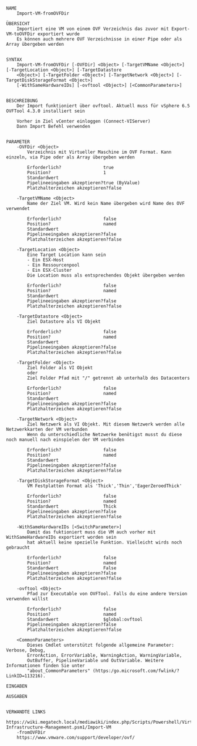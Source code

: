 ﻿```

NAME
    Import-VM-fromOVFDir
    
ÜBERSICHT
    Importiert eine VM von einem OVF Verzeichnis das zuvor mit Export-VM-toOVFDir exportiert wurde
    Es können auch mehrere OVF Verzeichnisse in einer Pipe oder als Array übergeben werden
    
    
SYNTAX
    Import-VM-fromOVFDir [-OVFDir] <Object> [-TargetVMName <Object>] [-TargetLocation <Object>] [-TargetDatastore 
    <Object>] [-TargetFolder <Object>] [-TargetNetwork <Object>] [-TargetDiskStorageFormat <Object>] 
    [-WithSameHardwareIDs] [-ovftool <Object>] [<CommonParameters>]
    
    
BESCHREIBUNG
    Der Import funktioniert über ovftool. Aktuell muss für vSphere 6.5 OVFTool 4.3.0 installiert sein
    
    Vorher in Ziel vCenter einloggen (Connect-VIServer)
    Dann Import Befehl verwenden
    

PARAMETER
    -OVFDir <Object>
        Verzeichnis mit Virtueller Maschine im OVF Format. Kann einzeln, via Pipe oder als Array übergeben werden
        
        Erforderlich?                true
        Position?                    1
        Standardwert                 
        Pipelineeingaben akzeptieren?true (ByValue)
        Platzhalterzeichen akzeptieren?false
        
    -TargetVMName <Object>
        Name der Ziel VM. Wird kein Name übergeben wird Name des OVF verwendet
        
        Erforderlich?                false
        Position?                    named
        Standardwert                 
        Pipelineeingaben akzeptieren?false
        Platzhalterzeichen akzeptieren?false
        
    -TargetLocation <Object>
        Eine Target Location kann sein
        - Ein ESX-Host
        - Ein Ressourcenpool
        - Ein ESX-Cluster
        Die Location muss als entsprechendes Objekt übergeben werden
        
        Erforderlich?                false
        Position?                    named
        Standardwert                 
        Pipelineeingaben akzeptieren?false
        Platzhalterzeichen akzeptieren?false
        
    -TargetDatastore <Object>
        Ziel Datastore als VI Objekt
        
        Erforderlich?                false
        Position?                    named
        Standardwert                 
        Pipelineeingaben akzeptieren?false
        Platzhalterzeichen akzeptieren?false
        
    -TargetFolder <Object>
        Ziel Folder als VI Objekt
        oder
        Ziel Folder Pfad mit "/" getrennt ab unterhalb des Datacenters
        
        Erforderlich?                false
        Position?                    named
        Standardwert                 
        Pipelineeingaben akzeptieren?false
        Platzhalterzeichen akzeptieren?false
        
    -TargetNetwork <Object>
        Ziel Netzwerk als VI Objekt. Mit diesem Netzwerk werden alle Netzwerkkarten der VM verbunden
        Wenn du unterschiedliche Netzwerke benötigst musst du diese noch manuell nach einspielen der VM verbinden
        
        Erforderlich?                false
        Position?                    named
        Standardwert                 
        Pipelineeingaben akzeptieren?false
        Platzhalterzeichen akzeptieren?false
        
    -TargetDiskStorageFormat <Object>
        VM Festplatten Format als 'Thick','Thin','EagerZeroedThick'
        
        Erforderlich?                false
        Position?                    named
        Standardwert                 Thick
        Pipelineeingaben akzeptieren?false
        Platzhalterzeichen akzeptieren?false
        
    -WithSameHardwareIDs [<SwitchParameter>]
        Damit das fuktioniert muss die VM auch vorher mit WithSameHardwareIDs exportiert worden sein
        hat aktuell keine spezielle Funktion. Vielleicht wirds noch gebraucht
        
        Erforderlich?                false
        Position?                    named
        Standardwert                 False
        Pipelineeingaben akzeptieren?false
        Platzhalterzeichen akzeptieren?false
        
    -ovftool <Object>
        Pfad zur Executable von OVFTool. Falls du eine andere Version verwenden willst
        
        Erforderlich?                false
        Position?                    named
        Standardwert                 $global:ovftool
        Pipelineeingaben akzeptieren?false
        Platzhalterzeichen akzeptieren?false
        
    <CommonParameters>
        Dieses Cmdlet unterstützt folgende allgemeine Parameter: Verbose, Debug,
        ErrorAction, ErrorVariable, WarningAction, WarningVariable,
        OutBuffer, PipelineVariable und OutVariable. Weitere Informationen finden Sie unter 
        "about_CommonParameters" (https:/go.microsoft.com/fwlink/?LinkID=113216). 
    
EINGABEN
    
AUSGABEN
    
    
VERWANDTE LINKS
    https://wiki.megatech.local/mediawiki/index.php/Scripts/Powershell/Virtual-Infrastructure-Management.psm1/Import-VM
    -fromOVFDir
    https://www.vmware.com/support/developer/ovf/



```

